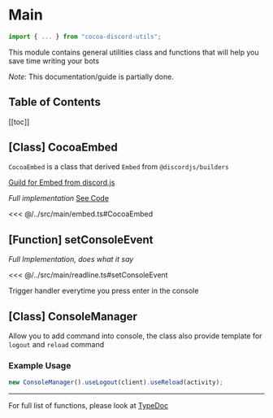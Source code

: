 # Main

```ts
import { ... } from "cocoa-discord-utils";
```

This module contains general utilities class and functions that will help you
save time writing your bots

*Note*: This documentation/guide is partially done.

## Table of Contents

[[toc]]

## [Class] CocoaEmbed

`CocoaEmbed` is a class that derived `Embed` from `@discordjs/builders`

[Guild for Embed from discord.js](https://discordjs.guide/popular-topics/embeds.html#embed-preview)

*Full implementation* [See Code](https://github.com/Leomotors/cocoa-discord-utils/blob/main/src/main/embed.ts)

<<< @/../src/main/embed.ts#CocoaEmbed

## [Function] setConsoleEvent

*Full Implementation, does what it say*

<<< @/../src/main/readline.ts#setConsoleEvent

Trigger handler everytime you press enter in the console

## [Class] ConsoleManager

Allow you to add command into console, the class also provide template for
`logout` and `reload` command

### Example Usage

```ts
new ConsoleManager().useLogout(client).useReload(activity);
```

---

For full list of functions, please look at [TypeDoc](https://leomotors.me/cocoa-discord-utils/typedoc/)
